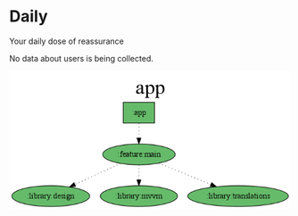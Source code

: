# Daily
Your daily dose of reassurance

No data about users is being collected.

![project modules dependency graph](https://raw.githubusercontent.com/PremyslTalich/Daily/master/dependency%20graphs/project-dependency-graph.png)
